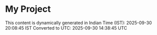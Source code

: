 # My Project

This content is dynamically generated in Indian Time (IST): 2025-09-30 20:08:45 IST
Converted to UTC: 2025-09-30 14:38:45 UTC
